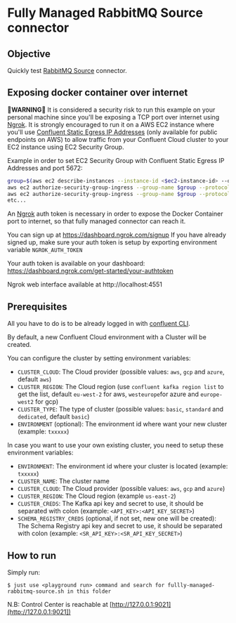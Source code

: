 # Fully Managed RabbitMQ Source connector



## Objective

Quickly test [RabbitMQ Source](https://docs.confluent.io/cloud/current/connectors/cc-rabbitmq-source.html) connector.


## Exposing docker container over internet

**🚨WARNING🚨** It is considered a security risk to run this example on your personal machine since you'll be exposing a TCP port over internet using [Ngrok](https://ngrok.com). It is strongly encouraged to run it on a AWS EC2 instance where you'll use [Confluent Static Egress IP Addresses](https://docs.confluent.io/cloud/current/networking/static-egress-ip-addresses.html#use-static-egress-ip-addresses-with-ccloud) (only available for public endpoints on AWS) to allow traffic from your Confluent Cloud cluster to your EC2 instance using EC2 Security Group.

Example in order to set EC2 Security Group with Confluent Static Egress IP Addresses and port 5672:

```bash
group=$(aws ec2 describe-instances --instance-id <$ec2-instance-id> --output=json | jq '.Reservations[] | .Instances[] | {SecurityGroups: .SecurityGroups}' | jq -r '.SecurityGroups[] | .GroupName')
aws ec2 authorize-security-group-ingress --group-name $group --protocol tcp --port 5672 --cidr 13.36.88.88/32
aws ec2 authorize-security-group-ingress --group-name $group --protocol tcp --port 5672 --cidr 13.36.88.89/32
etc...
```

An [Ngrok](https://ngrok.com) auth token is necessary in order to expose the Docker Container port to internet, so that fully managed connector can reach it.

You can sign up at https://dashboard.ngrok.com/signup
If you have already signed up, make sure your auth token is setup by exporting environment variable `NGROK_AUTH_TOKEN`

Your auth token is available on your dashboard: https://dashboard.ngrok.com/get-started/your-authtoken

Ngrok web interface available at http://localhost:4551

## Prerequisites

All you have to do is to be already logged in with [confluent CLI](https://docs.confluent.io/confluent-cli/current/overview.html#confluent-cli-overview).

By default, a new Confluent Cloud environment with a Cluster will be created.

You can configure the cluster by setting environment variables:

* `CLUSTER_CLOUD`: The Cloud provider (possible values: `aws`, `gcp` and `azure`, default `aws`)
* `CLUSTER_REGION`: The Cloud region (use `confluent kafka region list` to get the list, default `eu-west-2` for aws, `westeurope`for azure and `europe-west2` for gcp)
* `CLUSTER_TYPE`: The type of cluster (possible values: `basic`, `standard` and `dedicated`, default `basic`)
* `ENVIRONMENT` (optional): The environment id where want your new cluster (example: `txxxxx`) 

In case you want to use your own existing cluster, you need to setup these environment variables:

* `ENVIRONMENT`: The environment id where your cluster is located (example: `txxxxx`) 
* `CLUSTER_NAME`: The cluster name
* `CLUSTER_CLOUD`: The Cloud provider (possible values: `aws`, `gcp` and `azure`)
* `CLUSTER_REGION`: The Cloud region (example `us-east-2`)
* `CLUSTER_CREDS`: The Kafka api key and secret to use, it should be separated with colon (example: `<API_KEY>:<API_KEY_SECRET>`)
* `SCHEMA_REGISTRY_CREDS` (optional, if not set, new one will be created): The Schema Registry api key and secret to use, it should be separated with colon (example: `<SR_API_KEY>:<SR_API_KEY_SECRET>`)


## How to run

Simply run:

```
$ just use <playground run> command and search for fullly-managed-rabbitmq-source.sh in this folder
```


N.B: Control Center is reachable at [http://127.0.0.1:9021](http://127.0.0.1:9021])
